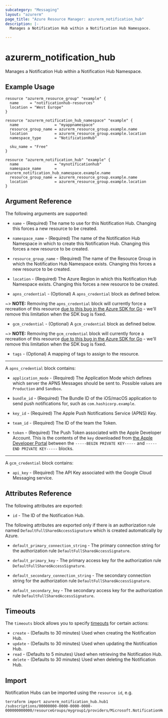 ```yaml
---
subcategory: "Messaging"
layout: "azurerm"
page_title: "Azure Resource Manager: azurerm_notification_hub"
description: |-
  Manages a Notification Hub within a Notification Hub Namespace.

---
```


# azurerm_notification_hub

Manages a Notification Hub within a Notification Hub Namespace.

## Example Usage

```hcl
resource "azurerm_resource_group" "example" {
  name     = "notificationhub-resources"
  location = "West Europe"
}

resource "azurerm_notification_hub_namespace" "example" {
  name                = "myappnamespace"
  resource_group_name = azurerm_resource_group.example.name
  location            = azurerm_resource_group.example.location
  namespace_type      = "NotificationHub"

  sku_name = "Free"
}

resource "azurerm_notification_hub" "example" {
  name                = "mynotificationhub"
  namespace_name      = azurerm_notification_hub_namespace.example.name
  resource_group_name = azurerm_resource_group.example.name
  location            = azurerm_resource_group.example.location
}
```

## Argument Reference

The following arguments are supported:

* `name` - (Required) The name to use for this Notification Hub. Changing this forces a new resource to be created.

* `namespace_name` - (Required) The name of the Notification Hub Namespace in which to create this Notification Hub. Changing this forces a new resource to be created.

* `resource_group_name` - (Required) The name of the Resource Group in which the Notification Hub Namespace exists. Changing this forces a new resource to be created.

* `location` - (Required) The Azure Region in which this Notification Hub Namespace exists. Changing this forces a new resource to be created.

* `apns_credential` - (Optional) A `apns_credential` block as defined below.

~> **NOTE:** Removing the `apns_credential` block will currently force a recreation of this resource [due to this bug in the Azure SDK for Go](https://github.com/Azure/azure-sdk-for-go/issues/2246) - we'll remove this limitation when the SDK bug is fixed.

* `gcm_credential` - (Optional) A `gcm_credential` block as defined below.

~> **NOTE:** Removing the `gcm_credential` block will currently force a recreation of this resource [due to this bug in the Azure SDK for Go](https://github.com/Azure/azure-sdk-for-go/issues/2246) - we'll remove this limitation when the SDK bug is fixed.

* `tags` - (Optional) A mapping of tags to assign to the resource.

---

A `apns_credential` block contains:

* `application_mode` - (Required) The Application Mode which defines which server the APNS Messages should be sent to. Possible values are `Production` and `Sandbox`.

* `bundle_id` - (Required) The Bundle ID of the iOS/macOS application to send push notifications for, such as `com.hashicorp.example`.

* `key_id` - (Required) The Apple Push Notifications Service (APNS) Key.

* `team_id` - (Required) The ID of the team the Token.

* `token` - (Required) The Push Token associated with the Apple Developer Account. This is the contents of the `key` downloaded from [the Apple Developer Portal](https://developer.apple.com/account/ios/authkey/) between the `-----BEGIN PRIVATE KEY-----` and `-----END PRIVATE KEY-----` blocks.

---

A `gcm_credential` block contains:

* `api_key` - (Required) The API Key associated with the Google Cloud Messaging service.

## Attributes Reference

The following attributes are exported:

* `id` - The ID of the Notification Hub.

The following attributes are exported only if there is an authorization rule named
`DefaultFullSharedAccessSignature` which is created automatically by Azure.

* `default_primary_connection_string` - The primary connection string for the authorization rule `DefaultFullSharedAccessSignature`.

* `default_primary_key` - The primary access key for the authorization rule `DefaultFullSharedAccessSignature`.

* `default_secondary_connection_string` - The secondary connection string for the authorization rule `DefaultFullSharedAccessSignature`.

* `default_secondary_key` - The secondary access key for the authorization rule `DefaultFullSharedAccessSignature`.

## Timeouts

The `timeouts` block allows you to specify [timeouts](https://www.terraform.io/language/resources/syntax#operation-timeouts) for certain actions:

* `create` - (Defaults to 30 minutes) Used when creating the Notification Hub.
* `update` - (Defaults to 30 minutes) Used when updating the Notification Hub.
* `read` - (Defaults to 5 minutes) Used when retrieving the Notification Hub.
* `delete` - (Defaults to 30 minutes) Used when deleting the Notification Hub.

## Import

Notification Hubs can be imported using the `resource id`, e.g.

```shell
terraform import azurerm_notification_hub.hub1 /subscriptions/00000000-0000-0000-0000-000000000000/resourceGroups/mygroup1/providers/Microsoft.NotificationHubs/namespaces/namespace1/notificationHubs/hub1
```
